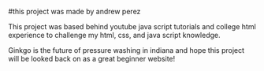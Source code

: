 #this project was made by andrew perez

This project was based behind youtube java script tutorials and college html experience to challenge my html, css, and java script knowledge.

Ginkgo is the future of pressure washing in indiana and hope this project will be looked back on as a great beginner website!
